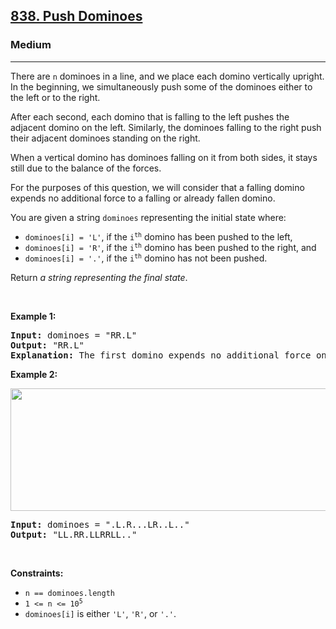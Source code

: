 <h2><a href="https://leetcode.com/problems/push-dominoes/">838. Push Dominoes</a></h2><h3>Medium</h3><hr><div data-read-aloud-multi-block="true"><p>There are <code>n</code> dominoes in a line, and we place each domino vertically upright. In the beginning, we simultaneously push some of the dominoes either to the left or to the right.</p>

<p>After each second, each domino that is falling to the left pushes the adjacent domino on the left. Similarly, the dominoes falling to the right push their adjacent dominoes standing on the right.</p>

<p>When a vertical domino has dominoes falling on it from both sides, it stays still due to the balance of the forces.</p>

<p>For the purposes of this question, we will consider that a falling domino expends no additional force to a falling or already fallen domino.</p>

<p>You are given a string <code>dominoes</code> representing the initial state where:</p>

<ul>
	<li><code>dominoes[i] = 'L'</code>, if the <code>i<sup style="">th</sup></code> domino has been pushed to the left,</li>
	<li><code>dominoes[i] = 'R'</code>, if the <code>i<sup style="">th</sup></code> domino has been pushed to the right, and</li>
	<li><code>dominoes[i] = '.'</code>, if the <code>i<sup style="">th</sup></code> domino has not been pushed.</li>
</ul>

<p>Return <em>a string representing the final state</em>.</p>

<p>&nbsp;</p>
<p><strong>Example 1:</strong></p>

<pre><strong>Input:</strong> dominoes = "RR.L"
<strong>Output:</strong> "RR.L"
<strong>Explanation:</strong> The first domino expends no additional force on the second domino.
</pre>

<p><strong>Example 2:</strong></p>
<img alt="" src="https://s3-lc-upload.s3.amazonaws.com/uploads/2018/05/18/domino.png" style="height: 196px; width: 512px;">
<pre><strong>Input:</strong> dominoes = ".L.R...LR..L.."
<strong>Output:</strong> "LL.RR.LLRRLL.."
</pre>

<p>&nbsp;</p>
<p><strong>Constraints:</strong></p>

<ul>
	<li><code>n == dominoes.length</code></li>
	<li><code>1 &lt;= n &lt;= 10<sup style="">5</sup></code></li>
	<li><code>dominoes[i]</code> is either <code>'L'</code>, <code>'R'</code>, or <code>'.'</code>.</li>
</ul>
</div>